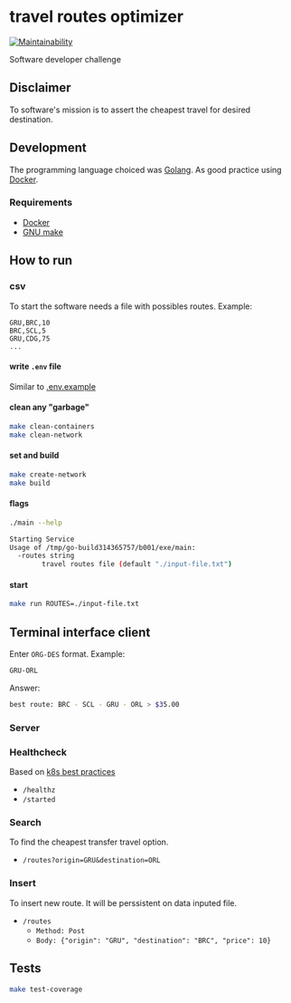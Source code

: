 # travel routes optimizer

[![Maintainability](https://api.codeclimate.com/v1/badges/a99a88d28ad37a79dbf6/maintainability)](https://codeclimate.com/github/victorabarros/travel-routes-optimizer)
<!-- TODO circleci, codeclimate test coverage -->
Software developer challenge

## Disclaimer

To software's mission is to assert the cheapest travel for desired destination.

## Development

The programming language choiced was [Golang](https://golang.org/).
As good practice using [Docker](https://docs.docker.com/).

### Requirements

- [Docker](https://docs.docker.com/)
- [GNU make](https://www.gnu.org/software/make/)

## How to run

### csv

To start the software needs a file with possibles routes.
Example:

```csv
GRU,BRC,10
BRC,SCL,5
GRU,CDG,75
...
```

#### write `.env` file

Similar to [.env.example](./.env.example)

#### clean any "garbage"

```bash
make clean-containers
make clean-network
```

#### set and build

```bash
make create-network
make build
```

#### flags

```bash
./main --help

Starting Service
Usage of /tmp/go-build314365757/b001/exe/main:
  -routes string
        travel routes file (default "./input-file.txt")
```

#### start

```bash
make run ROUTES=./input-file.txt
```

## Terminal interface client

Enter `ORG-DES` format.
Example:

```bash
GRU-ORL
```

Answer:

```bash
best route: BRC - SCL - GRU - ORL > $35.00
```

### Server

### Healthcheck

Based on [k8s best practices](https://kubernetes.io/docs/tasks/configure-pod-container/configure-liveness-readiness-startup-probes/)

- `/healthz`
- `/started`

### Search

To find the cheapest transfer travel option.

- `/routes?origin=GRU&destination=ORL`

### Insert

To insert new route. It will be perssistent on data inputed file.

- `/routes`
  - `Method: Post`
  - `Body: {"origin": "GRU", "destination": "BRC", "price": 10}`

## Tests

```bash
make test-coverage
```
